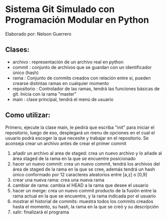 # Sistema Git Simulado con Programación Modular en Python
Elaborado por: Nelson Guerrero

## Clases:
- archivo : representación de un archivo real en python
- commit : conjunto de archivos que se guardan con un identificador único (hash)
- rama : Conjunto de commits creados con relación entre sí, pueden crearse distintas ramas en cualquier momento
- repositorio : Controlador de las ramas, tendrá las funciones básicas de git. Inicia con la rama "master"
- main : clase principal, tendrá el menú de usuario

## Como utilizar:
Primero, ejecute la clase main, le pedirá que escriba "init" para iniciar el repositorio, luego de eso, desplegará un menu de opciones en el cual el usuario podrá escoger la que necesite y trabajar en el repositorio.
Se aconseja crear un archivo antes de crear el primer commit
1. añadir un archivo al area de staged: crea un nuevo archivo y lo añade al área staged de la rama en la que se encuentre posicionado
2. hacer un nuevo commit: crea un nuevo commit, tendrá los archivos del área de staged de la rama en la que se cree, además tendrá un hash único conformado por 12 caracteres aleatorios entre [a,z] o [0,9]
3. crear una nueva rama: crea una nueva rama
4. cambiar de rama: cambia el HEAD a la rama que desee el usuario
5. hacer un merge: crea un nuevo commit producto de la fusión entre la rama actual en la que se encuentre, y la rama indicada por el usuario
6. mostrar el historial de commits: muestra todos los commits creados hasta el momento, su hash, la rama en la que se creó y su descripción 
7. salir: finalizará el programa
